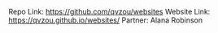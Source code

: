 Repo Link: https://github.com/qvzou/websites
Website Link: https://qvzou.github.io/websites/
Partner: Alana Robinson